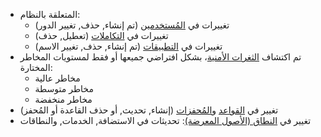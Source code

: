* المتعلقة بالنظام:
    * تغييرات في [المُستخدمين](../../../user-guides/settings/users.md) (تم إنشاء, حذف, تغيير الدور)
    * تغييرات في [التكاملات](integrations-intro.md) (تعطيل, حذف)
    * تغييرات في [التطبيقات](../../../user-guides/settings/applications.md) (تم إنشاء, حذف, تغيير الاسم)
* تم اكتشاف [الثغرات الأمنية](../../../glossary-en.md#vulnerability)، بشكل افتراضي جميعها أو فقط لمستويات المخاطر المختارة:
    * مخاطر عالية
    * مخاطر متوسطة
    * مخاطر منخفضة
* تغيير في [القواعد](../../../user-guides/rules/intro.md) و[المُحفزات](../../../user-guides/triggers/triggers.md) (إنشاء, تحديث, أو حذف القاعدة أو المُحفز)
* تغيير في [النطاق (الأصول المعرضة)](../../scanner.md): تحديثات في الاستضافة, الخدمات, والنطاقات